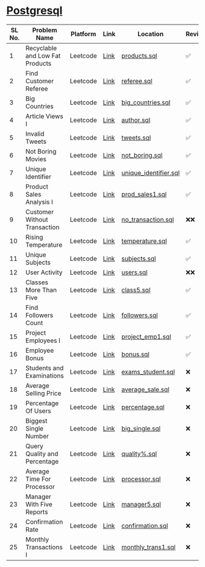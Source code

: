 <h1><a href="https://leetcode.com/studyplan/top-sql-50/">Postgresql</a></h1>

| SL No. | Problem Name  | Platform           | Link           | Location | Revised |
|--------------------------|--------------------------|----------------------------|-----------------------------|-----------------------------|----------|
| 1 | Recyclable and Low Fat Products | Leetcode | <a href="https://leetcode.com/problems/recyclable-and-low-fat-products">Link</a> | [products.sql](products.sql) | ✅ |
| 2 | Find Customer Referee | Leetcode | <a href="https://leetcode.com/problems/find-customer-referee">Link</a> | [referee.sql](referee.sql) | ✅ |
| 3 | Big Countries | Leetcode | <a href="https://leetcode.com/problems/big-countries">Link</a> | [big_countries.sql](big_countries.sql) | ✅ |
| 4 | Article Views I | Leetcode | <a href="https://leetcode.com/problems/article-views-i">Link</a> | [author.sql](author.sql) | ✅ |
| 5 | Invalid Tweets | Leetcode | <a href="https://leetcode.com/problems/invalid-tweets">Link</a> | [tweets.sql](tweets.sql) | ✅ |
| 6 | Not Boring Movies | Leetcode | <a href="https://leetcode.com/problems/not-boring-movies">Link</a> | [not_boring.sql](not_boring.sql) | ✅ |
| 7 | Unique Identifier | Leetcode | <a href="https://leetcode.com/problems/replace-employee-id-with-the-unique-identifier">Link</a> | [unique_identifier.sql](unique_identifier.sql) | ✅ |
| 8 | Product Sales Analysis I | Leetcode | <a href="https://leetcode.com/problems/product-sales-analysis-i">Link</a> | [prod_sales1.sql](prod_sales1.sql) | ✅ |
| 9 | Customer Without Transaction | Leetcode | <a href="https://leetcode.com/problems/customer-who-visited-but-did-not-make-any-transactions">Link</a> | [no_transaction.sql](no_transaction.sql) | ❌❌ |
| 10 | Rising Temperature | Leetcode | <a href="https://leetcode.com/problems/rising-temperature">Link</a> | [temperature.sql](temperature.sql) | ✅ |
| 11 | Unique Subjects | Leetcode | <a href="https://leetcode.com/problems/number-of-unique-subjects-taught-by-each-teacher">Link</a> | [subjects.sql](subjects.sql) | ✅ |
| 12 | User Activity | Leetcode | <a href="https://leetcode.com/problems/user-activity-for-the-past-30-days-i">Link</a> | [users.sql](users.sql) | ❌❌ |
| 13 | Classes More Than Five | Leetcode | <a href="https://leetcode.com/problems/classes-more-than-5-students">Link</a> | [class5.sql](class5.sql) | ✅ |
| 14 | Find Followers Count | Leetcode | <a href="https://leetcode.com/problems/find-followers-count">Link</a> | [followers.sql](followers.sql) | ✅ |
| 15 | Project Employees I | Leetcode | <a href="https://leetcode.com/problems/project-employees-i">Link</a> | [project_emp1.sql](project_emp1.sql) | ✅ |
| 16 | Employee Bonus | Leetcode | <a href="https://leetcode.com/problems/employee-bonus">Link</a> | [bonus.sql](bonus.sql) | ✅ |
| 17 | Students and Examinations | Leetcode | <a href="https://leetcode.com/problems/students-and-examinations">Link</a> | [exams_student.sql](exams_student.sql) | ❌ |
| 18 | Average Selling Price | Leetcode | <a href="https://leetcode.com/problems/average-selling-price">Link</a> | [average_sale.sql](average_sale.sql) | ❌ |
| 19 | Percentage Of Users | Leetcode | <a href="https://leetcode.com/problems/percentage-of-users-attended-a-contest">Link</a> | [percentage.sql](percentage.sql) | ❌ |
| 20 | Biggest Single Number | Leetcode | <a href="https://leetcode.com/problems/biggest-single-number/submissions/1339778105">Link</a> | [big_single.sql](big_single.sql) | ❌ |
| 21 | Query Quality and Percentage | Leetcode | <a href="https://leetcode.com/problems/queries-quality-and-percentage">Link</a> | [quality%.sql](quality%.sql) | ❌ |
| 22 | Average Time For Processor | Leetcode | <a href="https://leetcode.com/problems/average-time-of-process-per-machine">Link</a> | [processor.sql](processor.sql) | ❌ |
| 23 | Manager With Five Reports | Leetcode | <a href="https://leetcode.com/problems/managers-with-at-least-5-direct-reports">Link</a> | [manager5.sql](manager5.sql) | ❌ |
| 24 | Confirmation Rate | Leetcode | <a href="https://leetcode.com/problems/confirmation-rate">Link</a> | [confirmation.sql](confirmation.sql) | ❌ |
| 25 | Monthly Transactions I  | Leetcode | <a href="https://leetcode.com/problems/monthly-transactions-i">Link</a> | [monthly_trans1.sql](monthly_trans1.sql) | ❌ |